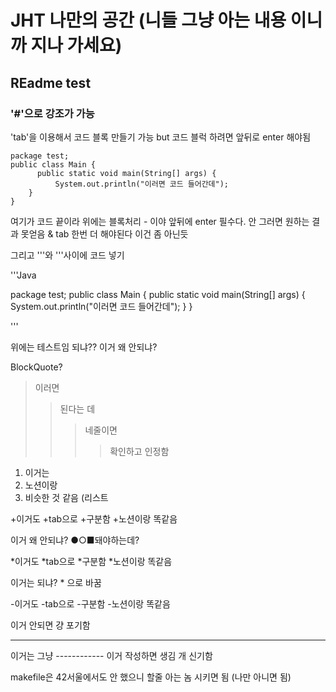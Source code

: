 # JHT 나만의 공간 (니들 그냥 아는 내용 이니까 지나 가세요)
## REadme  test
### '#'으로 강조가 가능
'tab'을 이용해서 코드 블록 만들기 가능 but 코드 블럭 하려면 앞뒤로 enter 해야됨


  	package test;
  	public class Main {
		  public static void main(String[] args) {
			  System.out.println("이러면 코드 들어간데");
	  	}
  	}


여기가 코드 끝이라 위에는 블록처리 - 이야 앞뒤에 enter 필수다. 안 그러면 원하는 결과 못얻음 & tab 한번 더 해야된다 이건 좀 아닌듯
  
그리고 '''와 '''사이에 코드 넣기

'''Java

package test;
public class Main {
	public static void main(String[] args) {
		System.out.println("이러면 코드 들어간데");
	}
}

'''

위에는 테스트임 되냐?? 이거 왜 안되냐?

BlockQuote?
> 이러면
>> 된다는 데
>>> 네줄이면
>>>> 확인하고 인정함

1. 이거는
2. 노션이랑
3. 비슷한 것 같음 (리스트

+이거도
  +tab으로
    +구분함
      +노션이랑 똑같음
      
이거 왜 안되냐? ●○■돼야하는데?

*이거도
  *tab으로
    *구분함
      *노션이랑 똑같음
      
이거는 되냐? * 으로 바꿈

-이거도
  -tab으로
    -구분함
      -노션이랑 똑같음
      
 이거 안되면 걍 포기함
 
------------
이거는 그냥 ------------ 이거 작성하면 생김 개 신기함


makefile은 42서울에서도 안 했으니 할줄 아는 놈 시키면 됨 (나만 아니면 됨)
